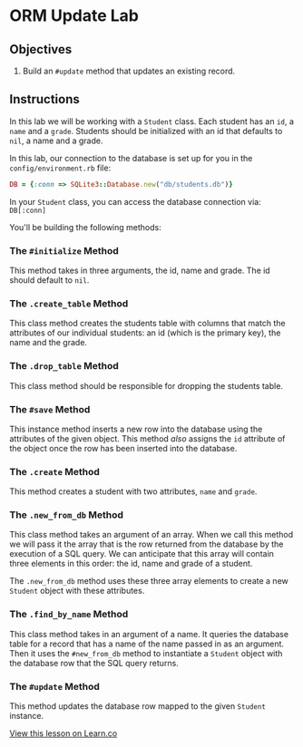# ORM Update Lab

## Objectives

1. Build an `#update` method that updates an existing record. 

## Instructions

In this lab we will be working with a `Student` class. Each student has an `id`, a `name` and a `grade`. Students should be initialized with an id that defaults to `nil`, a name and a grade. 

In this lab, our connection to the database is set up for you in the `config/environment.rb` file:

```ruby
DB = {:conn => SQLite3::Database.new("db/students.db")}
```

In your `Student` class, you can access the database connection via: `DB[:conn]`

You'll be building the following methods:

### The `#initialize` Method

This method takes in three arguments, the id, name and grade. The id should default to `nil`. 

### The `.create_table` Method

This class method creates the students table with columns that match the attributes of our individual students: an id (which is the primary key), the name and the grade. 

### The `.drop_table` Method

This class method should be responsible for dropping the students table. 

### The `#save` Method

This instance method inserts a new row into the database using the attributes of the given object. This method *also* assigns the `id` attribute of the object once the row has been inserted into the database. 

### The `.create` Method

This method creates a student with two attributes, `name` and `grade`. 

### The `.new_from_db` Method

This class method takes an argument of an array. When we call this method we will pass it the array that is the row returned from the database by the execution of a SQL query. We can anticipate that this array will contain three elements in this order: the id, name and grade of a student. 

The `.new_from_db` method uses these three array elements to create a new `Student` object with these attributes. 

### The `.find_by_name` Method

This class method takes in an argument of a name. It queries the database table for a record that has a name of the name passed in as an argument. Then it uses the `#new_from_db` method to instantiate a `Student` object with the database row that the SQL query returns. 

### The `#update` Method

This method updates the database row mapped to the given `Student` instance. 





























<a href='https://learn.co/lessons/orm-update-lab' data-visibility='hidden'>View this lesson on Learn.co</a>
